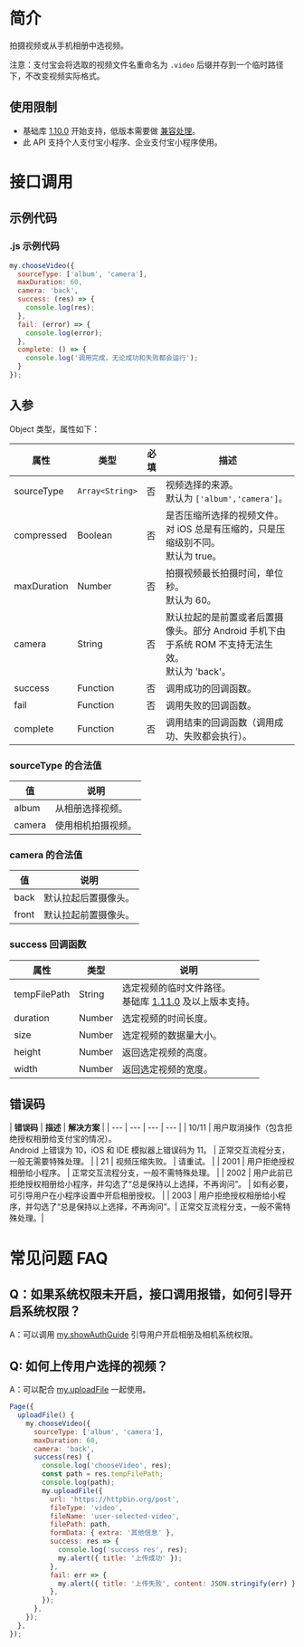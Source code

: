 # 简介

拍摄视频或从手机相册中选视频。

注意：支付宝会将选取的视频文件名重命名为 `.video` 后缀并存到一个临时路径下，不改变视频实际格式。

## 使用限制

- 基础库 [1.10.0](https://opendocs.alipay.com/mini/framework/compatibility) 开始支持，低版本需要做 [兼容处理](https://docs.alipay.com/mini/framework/compatibility)。
- 此 API 支持个人支付宝小程序、企业支付宝小程序使用。

# 接口调用

## 示例代码

### .js 示例代码

```javascript
my.chooseVideo({
  sourceType: ['album', 'camera'],
  maxDuration: 60,
  camera: 'back',
  success: (res) => {
    console.log(res);
  },
  fail: (error) => {
    console.log(error);
  },
  complete: () => {
    console.log('调用完成，无论成功和失败都会运行');
  }
});
```

## 入参

Object 类型，属性如下：

| **属性** | **类型** | **必填** | **描述** |
| --- | --- | --- | --- |
| sourceType | `Array<String>` | 否 | 视频选择的来源。<br />默认为 `['album','camera']`。 |
| compressed | Boolean | 否 | 是否压缩所选择的视频文件。<br />对 iOS 总是有压缩的，只是压缩级别不同。<br />默认为 true。<br /> |
| maxDuration | Number | 否 | 拍摄视频最长拍摄时间，单位秒。<br />默认为 60。 |
| camera | String | 否 | 默认拉起的是前置或者后置摄像头。部分 Android 手机下由于系统 ROM 不支持无法生效。<br />默认为 'back'。 |
| success | Function | 否 | 调用成功的回调函数。 |
| fail | Function | 否 | 调用失败的回调函数。 |
| complete | Function | 否 | 调用结束的回调函数（调用成功、失败都会执行）。 |

### sourceType 的合法值

| **值** | **说明**           |
| ------ | ------------------ |
| album  | 从相册选择视频。   |
| camera | 使用相机拍摄视频。 |

### camera 的合法值

| **值** | **说明**             |
| ------ | -------------------- |
| back   | 默认拉起后置摄像头。 |
| front  | 默认拉起前置摄像头。 |

### success 回调函数

| **属性** | **类型** | **说明** |
| --- | --- | --- |
| tempFilePath | String | 选定视频的临时文件路径。<br />基础库 [1.11.0](https://docs.alipay.com/mini/framework/compatibility) 及以上版本支持。 |
| duration | Number | 选定视频的时间长度。 |
| size | Number | 选定视频的数据量大小。 |
| height | Number | 返回选定视频的高度。 |
| width | Number | 返回选定视频的宽度。 |

## 错误码

| **错误码** | **描述** | **解决方案** |
| --- | --- | --- | --- |
| 10/11 | 用户取消操作（包含拒绝授权相册给支付宝的情况）。<br>Android 上错误为 10，iOS 和 IDE 模拟器上错误码为 11。 | 正常交互流程分支，一般无需要特殊处理。 |
| 21 | 视频压缩失败。 | 请重试。 |
| 2001 | 用户拒绝授权相册给小程序。 | 正常交互流程分支，一般不需特殊处理。 |
| 2002 | 用户此前已拒绝授权相册给小程序，并勾选了“总是保持以上选择，不再询问”。 | 如有必要，可引导用户在小程序设置中开启相册授权。 |
| 2003 | 用户拒绝授权相册给小程序，并勾选了“总是保持以上选择，不再询问”。| 正常交互流程分支，一般不需特殊处理。|

# 常见问题 FAQ

## Q：如果系统权限未开启，接口调用报错，如何引导开启系统权限？

A：可以调用 [my.showAuthGuide](https://opendocs.alipay.com/mini/api/show-auth-guide) 引导用户开启相册及相机系统权限。

## Q: 如何上传用户选择的视频？

A：可以配合 [my.uploadFile](https://opendocs.alipay.com/mini/api/kmq4hc) 一起使用。

```js
Page({
  uploadFile() {
    my.chooseVideo({
      sourceType: ['album', 'camera'],
      maxDuration: 60,
      camera: 'back',
      success(res) {
        console.log('chooseVideo', res);
        const path = res.tempFilePath;
        console.log(path);
        my.uploadFile({
          url: 'https://httpbin.org/post',
          fileType: 'video',
          fileName: 'user-selected-video',
          filePath: path,
          formData: { extra: '其他信息' },
          success: res => {
            console.log('success res', res);
            my.alert({ title: '上传成功' });
          },
          fail: err => {
            my.alert({ title: '上传失败', content: JSON.stringify(err) });
          },
        });
      },
    });
  },
});
```
